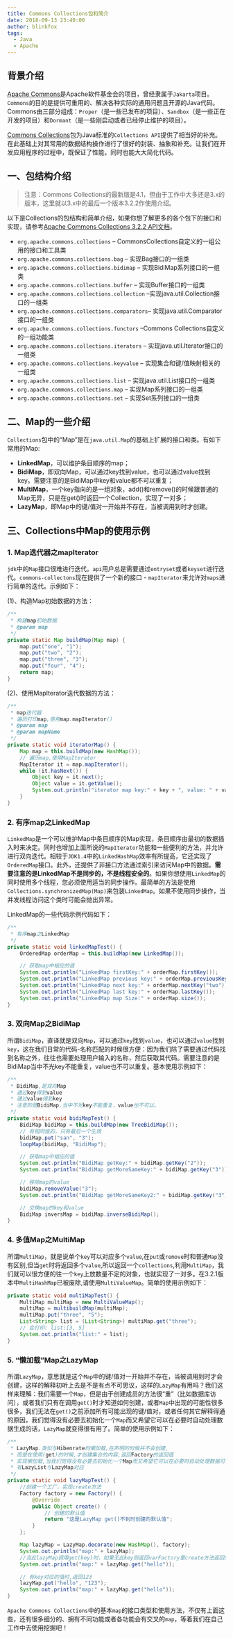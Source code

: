 ```yaml
---
title: Commons Collections包和简介
date: 2018-09-13 23:40:00
author: blinkfox
tags:
  - Java
  - Apache
---
```


## 背景介绍

[Apache Commons][1]是Apache软件基金会的项目，曾经隶属于`Jakarta`项目。`Commons`的目的是提供可重用的、解决各种实际的通用问题且开源的Java代码。Commons由三部分组成：`Proper`（是一些已发布的项目）、`Sandbox`（是一些正在开发的项目）和`Dormant`（是一些刚启动或者已经停止维护的项目）。

[Commons Collections][2]包为Java标准的`Collections API`提供了相当好的补充。在此基础上对其常用的数据结构操作进行了很好的封装、抽象和补充。让我们在开发应用程序的过程中，既保证了性能，同时也能大大简化代码。

## 一、包结构介绍

> 注意：Commons Collections的最新版是4.1，但由于工作中大多还是3.x的版本，这里就以3.x中的最后一个版本3.2.2作使用介绍。

以下是Collections的包结构和简单介绍，如果你想了解更多的各个包下的接口和实现，请参考[Apache Commons Collections 3.2.2 API文档][3]。

- `org.apache.commons.collections` – CommonsCollections自定义的一组公用的接口和工具类
- `org.apache.commons.collections.bag` – 实现Bag接口的一组类
- `org.apache.commons.collections.bidimap` – 实现BidiMap系列接口的一组类
- `org.apache.commons.collections.buffer` – 实现Buffer接口的一组类
- `org.apache.commons.collections.collection` –实现java.util.Collection接口的一组类
- `org.apache.commons.collections.comparators`– 实现java.util.Comparator接口的一组类
- `org.apache.commons.collections.functors` –Commons Collections自定义的一组功能类
- `org.apache.commons.collections.iterators` – 实现java.util.Iterator接口的一组类
- `org.apache.commons.collections.keyvalue` – 实现集合和键/值映射相关的一组类
- `org.apache.commons.collections.list` – 实现java.util.List接口的一组类
- `org.apache.commons.collections.map` – 实现Map系列接口的一组类
- `org.apache.commons.collections.set` – 实现Set系列接口的一组类

## 二、Map的一些介绍

`Collections`包中的“Map”是在`java.util.Map`的基础上扩展的接口和类。有如下常用的Map:

- **LinkedMap**，可以维护条目顺序的map；
- **BidiMap**，即双向Map，可以通过key找到value，也可以通过value找到key。需要注意的是BidiMap中key和value都不可以重复；
- **MultiMap**，一个key指向的是一组对象，add()和remove()的时候跟普通的Map无异，只是在get()时返回一个Collection，实现了一对多；
- **LazyMap**，即Map中的键/值对一开始并不存在，当被调用到时才创建。

## 三、Collections中Map的使用示例

### 1. Map迭代器之mapIterator

`jdk`中的`Map`接口很难进行迭代。`api`用户总是需要通过`entryset`或者`keyset`进行迭代。`commons-collectons`现在提供了一个新的接口 - `mapIterator`来允许对`maps`进行简单的迭代。示例如下：

(1)、构造Map初始数据的方法：

```java
/**
 * 构建map初始数据
 * @param map
 */
private static Map buildMap(Map map) {
    map.put("one", "1");
    map.put("two", "2");
    map.put("three", "3");
    map.put("four", "4");
    return map;
}
```

(2)、使用MapIterator迭代数据的方法：

```java
/**
 * map迭代器
 * 遍历打印map,使用map.mapIterator()
 * @param map
 * @param mapName
 */
private static void iteratorMap() {
    Map map = this.buildMap(new HashMap());
    // 遍历map,使用MapIterator
    MapIterator it = map.mapIterator();
    while (it.hasNext()) {
        Object key = it.next();
        Object value = it.getValue();
        System.out.println("iterator map key:" + key + ", value: " + value);
    }
}
```

### 2. 有序map之LinkedMap

`LinkedMap`是一个可以维护Map中条目顺序的Map实现，条目顺序由最初的数据插入时来决定。同时也增加上面所说的`MapIterator`功能和一些便利的方法，并允许进行双向迭代。相较于`JDK1.4`中的`LinkedHashMap`效率有所提高，它还实现了`OrderedMap`接口。此外，还提供了非接口方法通过索引来访问Map中的数据。**需要注意的是LinkedMap不是同步的，不是线程安全的**。如果你想使用`LinkedMap`的同时使用多个线程，您必须使用适当的同步操作。最简单的方法是使用`Collections.synchronizedMap(Map)`来包装`LinkedMap`。如果不使用同步操作，当并发线程访问这个类时可能会抛出异常。

LinkedMap的一些代码示例代码如下：

```java
/**
 * 有序map之LinkedMap
 */
private static void linkedMapTest() {
    OrderedMap orderMap = this.buildMap(new LinkedMap());

    // 获取map中相应的值
    System.out.println("LinkedMap firstKey:" + orderMap.firstKey());
    System.out.println("LinkedMap previous key:" + orderMap.previousKey("four"));
    System.out.println("LinkedMap next key:" + orderMap.nextKey("two"));
    System.out.println("LinkedMap last key:" + orderMap.lastKey());
    System.out.println("LinkedMap map Size:" + orderMap.size());
}
```

### 3. 双向Map之BidiMap

所谓`BidiMap`，直译就是双向`Map`，可以通过`key`找到`value`，也可以通过`value`找到`key`，这在我们日常的代码-名称匹配的时候很方便：因为我们除了需要通过代码找到名称之外，往往也需要处理用户输入的名称，然后获取其代码。需要注意的是BidiMap当中不光key不能重复，value也不可以重复。基本使用示例如下：

```java
/**
 * BidiMap,是双向Map
 * 通过key得到value
 * 通过value得到key
 * 注意的是BidiMap,当中不光key不能重复，value也不可以。
 */
private static void bidiMapTest() {
    BidiMap bidiMap = this.buildMap(new TreeBidiMap());
    // 有相同值的，只有最后一个生效
    bidiMap.put("san", "3");
    loopMap(bidiMap, "BidiMap");

    // 获取map中相应的值
    System.out.println("BidiMap getKey:" + bidiMap.getKey("2"));
    System.out.println("BidiMap getMoreSameKey:" + bidiMap.getKey("3"));

    // 移除map的value
    bidiMap.removeValue("3");
    System.out.println("BidiMap getMoreSameKey2:" + bidiMap.getKey("3"));

    // 交换map的key和value
    BidiMap inversMap = bidiMap.inverseBidiMap();
}
```

### 4. 多值Map之MultiMap

所谓`MultiMap`，就是说单个`key`可以对应多个`value`,在`put`或`remove`时和普通`Map`没有区别,但当`get`时将返回多个`value`,所以返回一个`collections`,利用`MultiMap`，我们就可以很方便的往一个`key`上放数量不定的对象，也就实现了一对多。在3.2.1版本中`MultiHashMap`已被废除,请使用`MultiValueMap`。简单的使用示例如下：

```java
private static void multiMapTest() {
    MultiMap multiMap = new MultiValueMap();
    multiMap = multibuildMap(multiMap);
    multiMap.put("three", "5");
    List<String> list = (List<String>) multiMap.get("three");
    // 会打印: list:[3, 5]
    System.out.println("list:" + list);
}
```

### 5. “懒加载”Map之LazyMap

所谓`LazyMap`，意思就是这个`Map`中的键/值对一开始并不存在，当被调用到时才会创建，这样的解释初听上去是不是有点不可思议，这样的`LazyMap`有用吗？我们这样来理解：我们需要一个`Map`，但是由于创建成员的方法很“重”（比如数据库访问），或者我们只有在调用`get()`时才知道如何创建，或者`Map`中出现的可能性很多很多，我们无法在`get()`之前添加所有可能出现的键/值对，或者任何其它解释得通的原因，我们觉得没有必要去初始化一个`Map`而又希望它可以在必要时自动处理数据生成的话，`LazyMap`就变得很有用了。简单的使用示例如下：

```java
/**
 * LazyMap.类似与Hibenrate的懒加载,在声明的时候并不会创建,
 * 而是在使用(get)的时候,才创建集合的内容,返回Factory的返回值
 * 实现懒加载,当我们觉得没有必要去初始化一个Map而又希望它可以在必要时自动处理数据可以使用LazyMap
 * 有LazyList与LazyMap对应
 */
private static void lazyMapTest() {
    //创建一个工厂，实现create方法
    Factory factory = new Factory() {
        @Override
        public Object create() {
            // 创建的默认值
            return "这是LazyMap get()不到时创建的默认值";
        }
    };

    Map lazyMap = LazyMap.decorate(new HashMap(), factory);
    System.out.println("map:" + lazyMap);
    //当此lazyMap调用get(key)时，如果无此key则返回varFactory里create方法返回的值
    System.out.println("map:" + lazyMap.get("hello"));

    // 有key对应的值时,返回123
    lazyMap.put("hello", "123");
    System.out.println("map:" + lazyMap.get("hello"));
}
```

`Apache Commons Collections`中的基本`map`的接口类型和使用方法，不仅有上面这些，还有很多细分的、拥有不同功能或者各功能会有交叉的`map`，等着我们在自己工作中去使用挖掘吧！

  [1]: http://commons.apache.org/
  [2]: http://commons.apache.org/proper/commons-collections/
  [3]: http://commons.apache.org/proper/commons-collections/javadocs/api-3.2.2/index.html